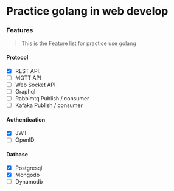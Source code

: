 # Practice golang in web develop

### Features

> This is the Feature list for practice use golang

#### Protocol

- [x] REST API.
- [ ] MQTT API
- [ ] Web Socket API
- [ ] Graphql
- [ ] Rabbimtq Publish / consumer
- [ ] Kafaka Publish / consumer

#### Authentication

- [x] JWT
- [ ] OpenID

#### Datbase

- [x] Postgresql
- [x] Mongodb
- [ ] Dynamodb
